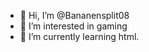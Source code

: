 - 👋 Hi, I’m @Bananensplit08
- 👀 I’m interested in gaming
- 🌱 I’m currently learning html.

<!---
Bananensplit08/Bananensplit08 is a ✨ special ✨ repository because its `README.md` (this file) appears on your GitHub profile.
You can click the Preview link to take a look at your changes.
--->
